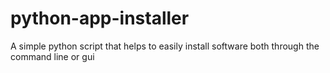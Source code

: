 # python-app-installer
A simple python script that helps to easily install software both through the command line or gui 
